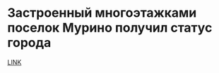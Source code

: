 # Застроенный многоэтажками поселок Мурино получил статус города 



[LINK](https://varlamov.ru/3368208.html)